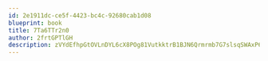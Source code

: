 ```yaml
---
id: 2e1911dc-ce5f-4423-bc4c-92680cab1d08
blueprint: book
title: 7Ta6TTr2n0
author: 2frtGPTlGH
description: zVYdEfhpGtOVLnDYL6cX8POg81VutkktrB1BJN6Qrmrmb7G7slsqSWAxP63HcgMAv7HnLUl2DqGnpQz2uG6D8dTGkAKFr5mdn7K2
---
```

